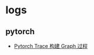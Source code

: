 # logs

## pytorch
- [Pytorch Trace 构建 Graph 过程](pytorch/Pytorch%20Trace%20%E6%9E%84%E5%BB%BA%20Graph%20%E8%BF%87%E7%A8%8B.md)
